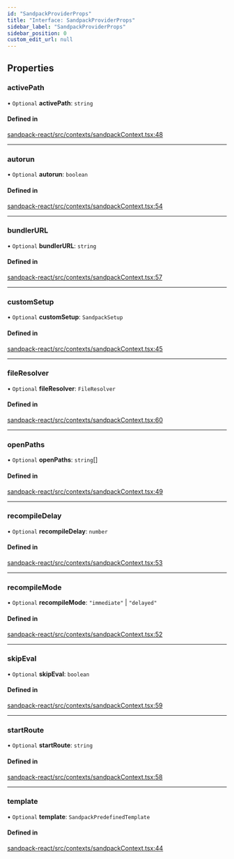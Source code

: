 ```yaml
---
id: "SandpackProviderProps"
title: "Interface: SandpackProviderProps"
sidebar_label: "SandpackProviderProps"
sidebar_position: 0
custom_edit_url: null
---
```


## Properties

### activePath

• `Optional` **activePath**: `string`

#### Defined in

[sandpack-react/src/contexts/sandpackContext.tsx:48](https://github.com/codesandbox/sandpack/blob/9fab5d6/sandpack-react/src/contexts/sandpackContext.tsx#L48)

___

### autorun

• `Optional` **autorun**: `boolean`

#### Defined in

[sandpack-react/src/contexts/sandpackContext.tsx:54](https://github.com/codesandbox/sandpack/blob/9fab5d6/sandpack-react/src/contexts/sandpackContext.tsx#L54)

___

### bundlerURL

• `Optional` **bundlerURL**: `string`

#### Defined in

[sandpack-react/src/contexts/sandpackContext.tsx:57](https://github.com/codesandbox/sandpack/blob/9fab5d6/sandpack-react/src/contexts/sandpackContext.tsx#L57)

___

### customSetup

• `Optional` **customSetup**: `SandpackSetup`

#### Defined in

[sandpack-react/src/contexts/sandpackContext.tsx:45](https://github.com/codesandbox/sandpack/blob/9fab5d6/sandpack-react/src/contexts/sandpackContext.tsx#L45)

___

### fileResolver

• `Optional` **fileResolver**: `FileResolver`

#### Defined in

[sandpack-react/src/contexts/sandpackContext.tsx:60](https://github.com/codesandbox/sandpack/blob/9fab5d6/sandpack-react/src/contexts/sandpackContext.tsx#L60)

___

### openPaths

• `Optional` **openPaths**: `string`[]

#### Defined in

[sandpack-react/src/contexts/sandpackContext.tsx:49](https://github.com/codesandbox/sandpack/blob/9fab5d6/sandpack-react/src/contexts/sandpackContext.tsx#L49)

___

### recompileDelay

• `Optional` **recompileDelay**: `number`

#### Defined in

[sandpack-react/src/contexts/sandpackContext.tsx:53](https://github.com/codesandbox/sandpack/blob/9fab5d6/sandpack-react/src/contexts/sandpackContext.tsx#L53)

___

### recompileMode

• `Optional` **recompileMode**: ``"immediate"`` \| ``"delayed"``

#### Defined in

[sandpack-react/src/contexts/sandpackContext.tsx:52](https://github.com/codesandbox/sandpack/blob/9fab5d6/sandpack-react/src/contexts/sandpackContext.tsx#L52)

___

### skipEval

• `Optional` **skipEval**: `boolean`

#### Defined in

[sandpack-react/src/contexts/sandpackContext.tsx:59](https://github.com/codesandbox/sandpack/blob/9fab5d6/sandpack-react/src/contexts/sandpackContext.tsx#L59)

___

### startRoute

• `Optional` **startRoute**: `string`

#### Defined in

[sandpack-react/src/contexts/sandpackContext.tsx:58](https://github.com/codesandbox/sandpack/blob/9fab5d6/sandpack-react/src/contexts/sandpackContext.tsx#L58)

___

### template

• `Optional` **template**: `SandpackPredefinedTemplate`

#### Defined in

[sandpack-react/src/contexts/sandpackContext.tsx:44](https://github.com/codesandbox/sandpack/blob/9fab5d6/sandpack-react/src/contexts/sandpackContext.tsx#L44)
